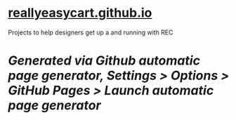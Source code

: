 # [reallyeasycart.github.io](https://reallyeasycart.github.io/)
Projects to help designers get up a and running with REC

# *Generated via Github automatic page generator, Settings > Options > GitHub Pages > Launch automatic page generator*
